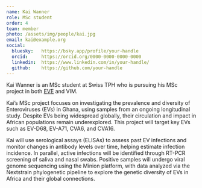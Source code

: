 ```yaml
---
name: Kai Wanner
role: MSc student
order: 4
team: member
photo: /assets/img/people/kai.jpg
email: kai@example.org
social:
  bluesky:   https://bsky.app/profile/your-handle
  orcid:     https://orcid.org/0000-0000-0000-0000
  linkedin:  https://www.linkedin.com/in/your-handle/
  github:    https://github.com/your-handle
---
```


Kai Wanner is an MSc student at Swiss TPH who is pursuing his MSc project in both [EVE](https://eve-lab.org/) and VIM.

Kai’s MSc project focuses on investigating the prevalence and diversity of Enteroviruses (EVs) in Ghana, using samples from an ongoing longitudinal study. Despite EVs being widespread globally, their circulation and impact in African populations remain underexplored. This project will target key EVs such as EV-D68, EV-A71, CVA6, and CVA16.

Kai will use serological assays (ELISAs) to assess past EV infections and monitor changes in antibody levels over time, helping estimate infection incidence. In parallel, active infections will be identified through RT-PCR screening of saliva and nasal swabs. Positive samples will undergo viral genome sequencing using the Minion platform, with data analyzed via the Nextstrain phylogenetic pipeline to explore the genetic diversity of EVs in Africa and their global connections.
